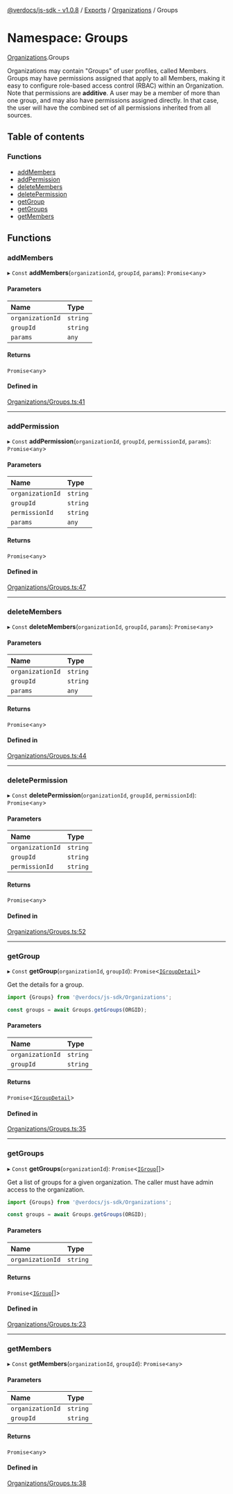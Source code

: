 [@verdocs/js-sdk - v1.0.8](../README.md) / [Exports](../modules.md) / [Organizations](Organizations.md) / Groups

# Namespace: Groups

[Organizations](Organizations.md).Groups

Organizations may contain "Groups" of user profiles, called Members. Groups may have permissions assigned that
apply to all Members, making it easy to configure role-based access control (RBAC) within an Organization. Note
that permissions are **additive**. A user may be a member of more than one group, and may also have permissions
assigned directly. In that case, the user will have the combined set of all permissions inherited from all
sources.

## Table of contents

### Functions

- [addMembers](Organizations.Groups.md#addmembers)
- [addPermission](Organizations.Groups.md#addpermission)
- [deleteMembers](Organizations.Groups.md#deletemembers)
- [deletePermission](Organizations.Groups.md#deletepermission)
- [getGroup](Organizations.Groups.md#getgroup)
- [getGroups](Organizations.Groups.md#getgroups)
- [getMembers](Organizations.Groups.md#getmembers)

## Functions

### addMembers

▸ `Const` **addMembers**(`organizationId`, `groupId`, `params`): `Promise`<`any`\>

#### Parameters

| Name | Type |
| :------ | :------ |
| `organizationId` | `string` |
| `groupId` | `string` |
| `params` | `any` |

#### Returns

`Promise`<`any`\>

#### Defined in

[Organizations/Groups.ts:41](https://github.com/Verdocs/js-sdk/blob/main/src/Organizations/Groups.ts#L41)

___

### addPermission

▸ `Const` **addPermission**(`organizationId`, `groupId`, `permissionId`, `params`): `Promise`<`any`\>

#### Parameters

| Name | Type |
| :------ | :------ |
| `organizationId` | `string` |
| `groupId` | `string` |
| `permissionId` | `string` |
| `params` | `any` |

#### Returns

`Promise`<`any`\>

#### Defined in

[Organizations/Groups.ts:47](https://github.com/Verdocs/js-sdk/blob/main/src/Organizations/Groups.ts#L47)

___

### deleteMembers

▸ `Const` **deleteMembers**(`organizationId`, `groupId`, `params`): `Promise`<`any`\>

#### Parameters

| Name | Type |
| :------ | :------ |
| `organizationId` | `string` |
| `groupId` | `string` |
| `params` | `any` |

#### Returns

`Promise`<`any`\>

#### Defined in

[Organizations/Groups.ts:44](https://github.com/Verdocs/js-sdk/blob/main/src/Organizations/Groups.ts#L44)

___

### deletePermission

▸ `Const` **deletePermission**(`organizationId`, `groupId`, `permissionId`): `Promise`<`any`\>

#### Parameters

| Name | Type |
| :------ | :------ |
| `organizationId` | `string` |
| `groupId` | `string` |
| `permissionId` | `string` |

#### Returns

`Promise`<`any`\>

#### Defined in

[Organizations/Groups.ts:52](https://github.com/Verdocs/js-sdk/blob/main/src/Organizations/Groups.ts#L52)

___

### getGroup

▸ `Const` **getGroup**(`organizationId`, `groupId`): `Promise`<[`IGroupDetail`](../interfaces/Organizations.Types.IGroupDetail.md)\>

Get the details for a group.

```typescript
import {Groups} from '@verdocs/js-sdk/Organizations';

const groups = await Groups.getGroups(ORGID);
```

#### Parameters

| Name | Type |
| :------ | :------ |
| `organizationId` | `string` |
| `groupId` | `string` |

#### Returns

`Promise`<[`IGroupDetail`](../interfaces/Organizations.Types.IGroupDetail.md)\>

#### Defined in

[Organizations/Groups.ts:35](https://github.com/Verdocs/js-sdk/blob/main/src/Organizations/Groups.ts#L35)

___

### getGroups

▸ `Const` **getGroups**(`organizationId`): `Promise`<[`IGroup`](../interfaces/Organizations.Types.IGroup.md)[]\>

Get a list of groups for a given organization. The caller must have admin access to the organization.

```typescript
import {Groups} from '@verdocs/js-sdk/Organizations';

const groups = await Groups.getGroups(ORGID);
```

#### Parameters

| Name | Type |
| :------ | :------ |
| `organizationId` | `string` |

#### Returns

`Promise`<[`IGroup`](../interfaces/Organizations.Types.IGroup.md)[]\>

#### Defined in

[Organizations/Groups.ts:23](https://github.com/Verdocs/js-sdk/blob/main/src/Organizations/Groups.ts#L23)

___

### getMembers

▸ `Const` **getMembers**(`organizationId`, `groupId`): `Promise`<`any`\>

#### Parameters

| Name | Type |
| :------ | :------ |
| `organizationId` | `string` |
| `groupId` | `string` |

#### Returns

`Promise`<`any`\>

#### Defined in

[Organizations/Groups.ts:38](https://github.com/Verdocs/js-sdk/blob/main/src/Organizations/Groups.ts#L38)
